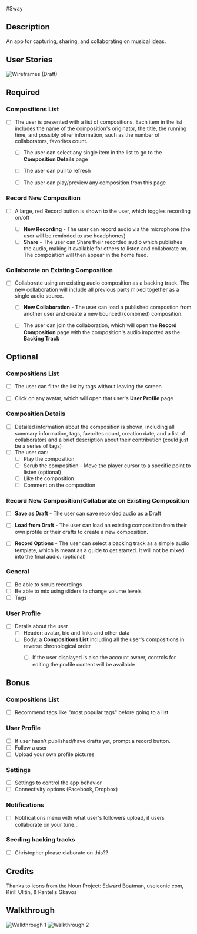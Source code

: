 #Sway

## Description
An app for capturing, sharing, and collaborating on musical ideas.

## User Stories

![Wireframes (Draft)](https://github.com/teamVCH/sway/blob/master/wireframes/userflow.png)


## Required

### Compositions List
* [ ] The user is presented with a list of compositions. Each item in the list includes the name of the composition's originator, the title, the running time, and possibly other information, such as the number of collaborators, favorites count. 
	* [ ] The user can select any single item in the list to go to the **Composition Details** page
	* [ ] The user can pull to refresh
	* [ ] The user can play/preview any composition from this page 


### Record New Composition
* [ ] A large, red Record button is shown to the user, which toggles recording on/off

	* [ ] **New Recording** - The user can record audio via the microphone (the user will be reminded to use headphones)
	* [ ] **Share** - The user can Share their recorded audio which publishes the audio, making it available for others to listen and collaborate on. The composition will then appear in the home feed.

### Collaborate on Existing Composition
* [ ] Collaborate using an existing audio composition as a backing track. The new collaboration will include all previous parts mixed together as a single audio source.
 	* [ ] **New Collaboration** - The user can load a published compostion from another user and create a new bounced (combined) composition.
 	* [ ] The user can join the collaboration, which will open the **Record Composition** page with the composition's audio imported as the **Backing Track**


## Optional

### Compositions List
* [ ] The user can filter the list by tags without leaving the screen
* [ ] Click on any avatar, which will open that user's **User Profile** page


### Composition Details
* [ ] Detailed information about the composition is shown, including all summary information, tags, favorites count, creation date, and a list of collaborators and a brief description about their contribution (could just be a series of tags)
* [ ] The user can:
     * [ ] Play the composition
     * [ ] Scrub the composition - Move the player cursor to a specific point to listen (optional) 
     * [ ] Like the composition
     * [ ] Comment on the composition

### Record New Composition/Collaborate on Existing Composition
* [ ] **Save as Draft** - The user can save recorded audio as a Draft
* [ ] **Load from Draft** - The user can load an existing composition from their own profile or their drafts to create a new composition. 
* [ ] **Record Options** - The user can select a backing track as a simple audio template, which is meant as a guide to get started. It will not be mixed into the final audio. (optional)


### General
* [ ] Be able to scrub recordings
* [ ] Be able to mix using sliders to change volume levels
* [ ] Tags

### User Profile
* [ ] Details about the user
	* [ ] Header: avatar, bio and links and other data 
	* [ ] Body: a **Compositions List** including all the user's compositions in reverse chronological order 
      * [ ] If the user displayed is also the account owner, controls for editing the profile content will be available


## Bonus

### Compositions List
* [ ] Recommend tags like "most popular tags" before going to a list

### User Profile
* [ ] If user hasn't published/have drafts yet, prompt a record button.
* [ ] Follow a user
* [ ] Upload your own profile pictures

### Settings
* [ ] Settings to control the app behavior
* [ ] Connectivity options (Facebook, Dropbox)

### Notifications
* [ ] Notifications menu with what user's followers upload, if users collaborate on your tune...

### Seeding backing tracks
* [ ] Christopher please elaborate on this??


## Credits
Thanks to icons from the Noun Project: Edward Boatman, useiconic.com, Kirill Ulitin, & Pantelis Gkavos

## Walkthrough 
![Walkthrough 1](walkthrough1.gif)
![Walkthrough 2](walkthrough2.gif)

